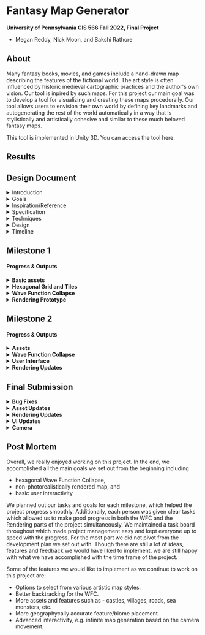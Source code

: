 # Fantasy Map Generator

**University of Pennsylvania CIS 566 Fall 2022, Final Project**
* Megan Reddy, Nick Moon, and Sakshi Rathore

## About

Many fantasy books, movies, and games include a hand-drawn map describing the features of the fictional world. The art style is often influenced by historic medieval cartographic practices and the author's own vision. Our tool is inpired by such maps. For this project our main goal was to develop a tool for visualizing and creating these maps procedurally. Our tool allows users to envision their own world by defining key landmarks and autogenerating the rest of the world automatically in a way that is stylistically and artistically cohesive and similar to these much beloved fantasy maps.

This tool is implemented in Unity 3D. You can access the tool here.


## Results



## Design Document

<details>
  <summary>Introduction</summary>
Many fantasy books, movies, and games include a hand-drawn map describing the features of the fictional world. The art style is often influenced by historic medieval cartographic practices and the author's own vision. We would like to develop a tool for visualizing and creating these maps procedurally. We want to allow users to be able to envision their own world by defining key landmarks and autogenerating the rest of the world automatically in a way that is stylistically and artistically cohesive and similar to these much beloved fantasy maps.
</details>

<details>
  <summary>Goals</summary>
We intend to produce a 2D hexagonal fantasy map generator using Wave Function Collapse in the Unity game engine. We plan to render our procedurally generated map data in the style of the references below.
</details>

<details>
  <summary>Inspiration/Reference</summary>
<br>
<details>
  <summary>Fantasy Map Reference Images</summary>
  
  ![mistborn_greyscale](https://user-images.githubusercontent.com/43520504/200185466-631fa337-4e37-46a8-90e8-587224125730.jpg)

  [Mistborn Map](https://www.deviantart.com/mapeffects/art/Mistborn-The-Final-Empire-Map-Brandon-Sanderson-907741466)

  ![lotr_map](https://user-images.githubusercontent.com/43520504/200185526-67683e39-83b9-4daa-bfd2-70f2a17cb18e.jpg)

  [Lord of the Rings Map](https://i.ebayimg.com/images/g/05MAAOSws9dfjJnE/s-l1600.jpg) 

  ![narniamap](https://user-images.githubusercontent.com/43520504/200185636-b325b0bd-319d-4acb-a030-ee172c081eef.jpg)

  [Narnia Map](https://m.media-amazon.com/images/I/91F8R4qQHML.jpg)

  ![landandsea](https://user-images.githubusercontent.com/43520504/200185530-1856d75e-7f1a-4d29-b72a-c06fbbf1adf4.jpg)

  [Land and Sea Board Game](https://www.theboardgamefamily.com/wp-content/uploads/2021/09/20210923_172855.jpg)
</details>

<details>
  <summary>Fantasy Map Generators</summary>
  
  <img width="775" alt="inkarnate" src="https://user-images.githubusercontent.com/43520504/200187904-54a2d224-854f-4b9d-ac64-374e3461be02.PNG">

  [Inkarnate Fantasy Map Creator](https://inkarnate.com/)

  <img width="1280" alt="azgaar" src="https://user-images.githubusercontent.com/43520504/200187977-09de9537-ee70-48bf-bfeb-5bf88cb301ae.PNG">

  [Azgaar's Fantasy Map Generator](https://azgaar.github.io/Fantasy-Map-Generator/)

  <img width="1170" alt="rollforfantasy" src="https://user-images.githubusercontent.com/43520504/200188159-2223faca-f2ce-4088-9382-e23b5abe791c.PNG">

  [Roll For Fantasy Randomized Tile-based Map Generator](https://rollforfantasy.com/tools/map-creator.php)
</details>
</details>


<details>
  <summary>Specification</summary>
  <ul>
    <li>2D Wave Function Collapse: Implementation of the Wave Function Collapse algorithm</li>
    <li>Hexagonal Tiles: Use hexagonal tiles for the WFC map generation</li>
    <li>Non-photorealistic Rendering: Rendering of assets using shaders that provide features like cross-hatching, paint splotches, and outline generation</li>
    <li>Interactivity: Manual seed placement or autoregeneration of map</li>
  </ul>
</details>

<details>
  <summary>Techniques</summary>
    <ul>
      <li>2D Hexagonal Grid made up of 6-sided tiles with a map terrain feature type on each edge of a tile. Each tile has a color mask that defines the feature types that can occupy the tile over its domain.</li>
      <li>Wave Function Collapse to place tiles in the grid based on rules that define what tiles edges can be placed together (i.e. we will only connect two tiles if the neighboring edge is the same feature type like water).</li>
      <li>For rendering, we plan to use common NPR concepts such as cross-hatching, paint splotches, and outline generation. We will most likely write these as Unity shaders. Additionally, we may add post-process render passes for adding rivers, roads, labels, compass, torn edges, and sea monsters.</li>
      <li>Unity built-in modules for cursor-based selection and GUI rendering</li>
  </ul>
</details>

<details>
  <summary>Design</summary>
<img width="482" alt="PG Project Flow Diagram" src="https://user-images.githubusercontent.com/90112787/200188201-6eef1f37-ee3b-49e3-89b8-66b1a7b93501.png">
</details>

<details>
  <summary>Timeline</summary>
<h4>Milestone 1:</h4>
<ul>
  <li>Everyone</li>
    <ul>
      <li>Learn Unity scripting and shading</li>
      <li>Understand and design approach to Wave Function Collapse Algorithm</li>
    </ul>
  <li>Nick & Sakshi</li>
    <ul>
      <li>Basic Asset Creation (i.e. basic combination of sea, shore, and land tiles)</li>
      <li>Creation of hexagonal grid and tiles</li>
      <li>2D Hexagonal Wave Function Collapse development</li>
    </ul>
  <li>Megan</li>
    <ul>
      <li>Shade based on color map from 2D hexagonal tiles in Unity</li>
      <li>Initial prototype of NPR post-process techniques in Unity</li>
      <li>Research and prototype how to represent advanced features on tiles (mountains, forests, etc.)</li>
    </ul>
</ul>

<h4>Milestone 2:</h4>
<ul>
  <li>Everyone</li>
    <ul>
      <li>Polish leftover features from the previous milestone</li>
      <li>Asset creation and polish (more advanced terrain and sea features such as mountain ranges, forests, lakes, castles, etc.)</li>
    </ul>
  <li>Nick</li>
    <ul>
      <li>More post-processing filters (roads, rivers, labels, compass, etc.)</li>
    </ul>
  <li>Sakshi</li>
    <ul>
      <li>UI features and tooling - clear canvas, regeneration of map, and inventory to select tiles</li>
    </ul>
  <li>Megan</li>
    <ul>
      <li>Continue working on shaders for extra features (mountains, forests, lakes, antique painterly look, etc.)</li>
    </ul>
  <li>If time permits</li>
    <ul>
      <li>Inifinite map generation :O</li>
      <li>Extra shader types (e.g. Lord of the Rings or Narnia style)</li>
    </ul>
</ul>

<h4>Final Submission:</h4>
<ul>
  <li>Everyone</li>
    <ul>
      <li>Polish leftover features from the previous milestones</li>
      <li>Polish assets and add any extra visual features</li>
      <li>Finish UI</li>
      <li>Look into ways to publish project online (live demo)</li>
      <li>Finalize README and presentation</li>
    </ul>
</ul>
</details>

## Milestone 1

#### Progress & Outputs

<details>
  <summary><b>Basic assets</b></summary>
  <p>We started the project with basic assets that are hexagonal textures. Any edge of a tile may be associated with just one feature. Each feature on a tile is identifiable by a color. The idea is that these textures define the space that any feature encompasses on a tile, and not the end look( which would be achieved in post-processing).
  <br>Initially we had just 2 features - land & water. There are tiles for each feature with all edges belonging to that same feature, and there are 5 tiles for any 2 features that interface with eachother. Later on we added mountains (as you will see below). We ended up with 13 tiles in all. <br>
  3 features - land(green), water(blue), mountains(brown)</p>
  <img src="/img/basic_assets.png">
</details>

<details>
  <summary><b>Hexagonal Grid and Tiles</b></summary>
  
  <p><b>Tile</b><br>
  A Tile is a pointed hexagon prefab that has a texture applied to it. Every Tile stores the edge map specific to that tile. An edge map stores which feature each edge maps to and is generated procedurally at run time using texture lookup.</p>
  
  <p><b>Cell</b><br>
  A Cell is a placeholder for a Tile in the grid. A Cell also stores information to aid the Wave Function Collapse algorithm such as, whether the cell collasped, list of compatible tiles that could fill the cell, index of the cell in the grid, etc.</p>
  
  <p><b>Grid</b><br>
  We setup a grid in Unity composed of Cells. Every other row of Cells is offset in order to properly tesselate the hexagon grid pattern. The grid also holds values used in the Wave Function Collapse algorithm like, number of cells collapsed and functions that access or modify multiple cells.</p>
  
  <p>Creating a grid and filling it with random tiles</p>
  <img src="/img/step1.PNG">
  
  <p>
    Some references we used: 
    <a href="https://catlikecoding.com/unity/tutorials/hex-map/part-1/">Catlike Coding Hex Grid</a>, 
    <a href="https://www.redblobgames.com/grids/hexagons/">Red Blob Games Hexagonal Grid</a>
  </p>
</details>

<details>
  <summary><b>Wave Function Collapse</b></summary>
  
  <p><h3>Some terminology</h3>
  <b>Entropy</b>: Entropy of a cell is the total number of tiles that could be placed in the cell, while maintaining the neighboring cells' constraints. The available tiles start as all the tiles. As cells collapse, the entropy starts to decrease and incompatible tiles are removed from the available tiles list.
  <br><br><b>Collapse</b>: A cell is collapsed if it contains an instance of a tile. The goal is to collapse all cells. Thus, once a cell is collapsed, its entropy is set to a very large value so that it does not impact the search for cells with minimum entropy.
  <br><br><b>Propagate Entropy</b>: This happens after a cell collapses. As part of propagate, we update the avaiable tiles list for each neighboring cell of the collapsed cell. Once the tile list is updated, the cell's entropy is updated to the size of the tile list.
  </p>
  
  <p><h3>Wave Function Collapse Steps</h3>
  <b>Generate Seeds</b><br>
  We start with placing random seeds on the grid, i.e. collapse some random cells with random tiles. Then we propogate the entropy from the seeds.</p>
  <p><b>Main loop</b>
  <br>- Get cells with minimun entropy.
  <br>- For each of those cells, pick a random tile from the list of available compatible tiles.
  <br>- Collpase the cell with the picked tile.
  <br>- Propagate entropy accross the grid.
  <br>- Break if all cells are collapsed.
  </p>
  
  <p>This is a grid filled with the inital 7 tiles using the Wave Function Collapse Algorithm. Number of seeds = 5</p>
  <img src="/img/step2.PNG">
  
  <br><p>This output is after we added procedural rotation to the 7 inital tiles (resulting in 42 total tiles). Number of seeds = 10</p>
  <img src="/img/step3.PNG">
  
  <br><p>We wanted to extend the implementation to more features, so we introduced mountain tiles. For this we just added 7 new textures and prefabs, and a new feature color value in the lookup.</p>
  <img src="/img/step4.PNG">
  
  <p><h3>Observations & Next steps</h3></p>
  <p>During this process we noticed some holes appearing in our output. Upon analysis we noticed the following 2 possible enhacements to get rid of these artifacts:
  <br>- Added more assets for special cases like rivers, etc.
  <br>- Adding backtracking to our WFC implementation to avoid a case where a cell has no possible tile it could pick.
  </p>
  
  <p>Another feature step we would like to implement is adding probability to our features & tiles. We noticed the output right now is more or less a uniform distribution of each feature. As this is undesireable for the look we want, adding varied probability should help us get larger landmasses and oceans.</p>
</details>

<details>
  <summary><b>Rendering Prototype</b></summary>
  <br><p>The rendering work for this milestone can be found in the "Milestone_1_Rendering" branch. The basic rendering process consists of three passes to get the desired output. Although the order of these passes may change, the current sequence is:
  <br>
  <br>1. Color pass
  <br>2. Asset pass
  <br>3. Edge/Outline pass
  <br>
  <br>The Wave Function Collapse algorithm will output a grid with colored hexagonal tiles. Each color serves as an ID representing distinct terrain features such as land, water, mountains, forests, etc. The color pass will take these ID colors and map them to the desired output color for that feature. The asset pass will scatter assets in designated areas according to color (e.g. a brown area indicates mountains in which several mountains will be scattered). The outline pass will draw outlines around each feature. </p>
  <details>
    <summary><b>Unity Setup</b></summary>
    <br>
    <p><b>Step 1.</b> Create basic grid setup and camera for rendering</p>
    <p>I started by creating a new Unity project so that I could test out rendering techniques without affecting the main Wave Function Collapse project. Using the basic assets (tiles) we created, I manually placed and constructed a hexagon grid for testing the post-process effects. Since the post-process effects would operate on a camera, I created a new Orthographic camera called "Top Down Camera" so that I could attach any scripts and shaders I made to it.</p>
    <img src="/img/unity_camera_setup.PNG">
    <br>
    <br>
    <p><b>Step 2.</b> Create post-process script and setup color pass shader</p>
    <p>In order to apply a post-process effect to the camera image, I needed a script that would tell the camera to pass the output image through a shader before rendering the result to the screen. To do this, I made a very simple script that sends the camera output to a shader, and then sends the result to the screen. To see if this worked, I created a new shader that would take the base color of the tiles and apply FBM to it.</p>
    <img src="/img/unity_color_pass_only.PNG">
    <br>
    <br>
    <p><b>Step 3.</b> Create edge/outline shader</p>
    <p>Now that one shader was setup, I added another shader to test outlines. I created a basic Sobel filter that would create outlines based on color differences within an image.</p>
    <img src="/img/unity_edge_pass_only.PNG">
    <br>
    <br>
    <p><b>Step 4.</b> Execute both shaders at the same time</p>
    <p>After I got each individual shader working, I tested them together. Each shader is executed sequentially and uses the output of the previous shader as its input. In this case, the output of the color pass will be used as the input to the edge pass. This was a critical step because our pipeline depends on the ability to execute multiple passes at once. The look of the Unity shaders will be refined more in the following milestone, but the infrastructure is in place to handle multiple effects at once.</p>
    <img src="/img/unity_prototype.PNG">
  </details>
  <details>
    <summary><b>Shadertoy Prototype</b></summary>
    <br><p>I made a Shadertoy prototype to further experiment with different looks and algorithms without worrying about the Unity shader interface. I mimicked the shader pipeline that I had setup by using different Buffers. The shader can be viewed <a href="https://www.shadertoy.com/view/ddj3Wd">here</a>.</p>
    <br>
    <br>
    <p><b>Step 1.</b> Color output from Wave Function Collapse</p>
    <p>Buffer A outputs a possible result from the Wave Function Collapse algorithm. In our setup, green areas are land, blue areas are sea, and brown areas are mountains. The brown areas are not meant to show up in the final rendering; they are simply a mask to indicate where we should scatter mountain assets.</p>
    <img src="/img/wfc_color_map.PNG">
    <br>
    <br>
    <p><b>Step 2.</b> Grid pass</p>
    <p>In order to randomly place assets within an area, I first split the screen into a uniform grid using fract(GRID_SIZE * uv). I used an approach similar to stratified sampling in path tracing and to the grid layout described in <a href="https://www.youtube.com/watch?v=rvDo9LvfoVE">this Art of Code tutorial</a>. Modifying the grid size will control the density of assets placed in the masked areas.</p>
    <img src="/img/uniform_grid.PNG">
    <br>
    <br>
    <p><b>Step 3.</b> Uniformly sample grid</p>
    <p>To start, I placed one sample in the center of each grid cell. Each of the circles is an SDF, which I am planning to use to procedurally draw the assets for the next milestone.</p>
    <img src="/img/uniform_sampling.PNG">   
    <br>
    <br>
    <p><b>Step 4.</b> Stratified sampling of grid</p>
    <p>Instead of placing the sample in the cell center, I jittered the position using a 1D noise function to create a more organic look.</p>
    <img src="/img/stratified_sampling.PNG"> 
    <br><p>Here is the same result without the grid lines:</p>
    <img src="/img/sample_placement_no_grid.PNG">
    <br>
    <br>
    <p><b>Step 5.</b> Constrain to masked areas</p>
    <p>Now that the samples were randomly placed, I needed to constrain them to the desired areas. I have implemented the naive way of doing this, which simply looks at the base color, decides whether or not it matches the mask color, and places a circle SDF there if it does. I am trying to figure out a more advanced way of doing this, since it cuts off portions of the SDF that lie outside of the mask. The desired output would finish drawing those pieces, even if they are out of bounds. My first solution was to iterate through each cell's neighbors and add the SDF contribution from the neighboring cells. This worked, but when I added the mask back in, the cutoff problem persisted.</p>
    <img src="/img/constrained_asset_placement.PNG">
    <br>
    <br>
    <p><b>Step 6.</b> Coloring and outlines</p>
    <p>Here are some example outputs with more interesting coloring and outlines. The color and outline passes are the same as the ones in Unity. The main difference is that this outline pass operates on a greyscale version of the image, to create black outlines instead of colored outlines. 

In the next milestone, these circles will be replaced with more advanced assets and shapes that represent actual terrain features.</p>
    <img src="/img/color_map_asset_mask.PNG">
    <img src="/img/colored_map_no_mask.PNG">
  </details>
  
  <p><b>Observations & Next steps</b></p>
  <p>For the next milestone, I will first focus on porting the Shadertoy prototype to my Unity setup. Then, I will work on refining each of the post-process effects and asset drawings. This includes creating SDFs for mountains, forests, and a compass, as well as refining the color and edge passes to include more effects from our reference images. Some effects I hope to incorporate are the burnt-edge look, the hatching next to coastlines, and an erosion effect to create a smudged/painterly paper look. 
  </p>
</details>



## Milestone 2

#### Progress & Outputs

<details>
  <summary><b>Assets</b></summary>
  <br><p>In this milestone we added another feature for forests, which interfaces with the land feature only (much like the mountain feature).
  <br>We also changed the colors we used for our textures to use colors that were as distinct from each other as possible, to avoid artifacts in the post-process rendering steps.
  <br>4 features - land(green), water(blue), mountains(red), forests(yellow)
  <br>(Sakshi)</p>
  <br><img src="/img/basic_assets_2.png">
</details>

<details>
  <summary><b>Wave Function Collapse</b></summary>
  <details>
    <summary>Backtracking (Nick & Sakshi)</summary>
    <br><p>As mentioned in the observations and outputs of Milestone 1, we were seeing some scenarios where we end up with holes. To avoid this, we implemented a simple backtracking method that checks ahead for one level of propagation before making a decision. This method seems to works for majority of the scenarios.</p>

  <p><b>WFC logic with backtracking:</b>
  <br>- Get cells with minimun entropy.
  <br>- For each of those cells, pick a random tile from the list of available compatible tiles.
  <br>- <b>Before collapsing the cell, check if using the picked tile will make any of the neighboring cells' entropy 0</b>.
  <br>- If yes, pick a different random tile from the list of available compatible tiles.
  <br>- If no, collpase the cell with the picked tile.
  <br>- Propagate entropy accross the grid.
  <br>- Break if all cells are collapsed or if we've retried picking a random tile a certain number of times.
  </p>

  <p>Output with backtracking, 4 features and randomly generated seeds. Number of seeds = 5</p>
  <img src="/img/step7.png">

  <p><h3>Observations & Next steps</h3></p>
  <p>Our current backtracking solution still doesn't solve all problems and we do sometimes end up with an uncollapsable grid. This happens in situations where there is a need for a tile that does not exist (e.g., a tile with both mountain and forest edges). We do not intend to fix this by adding the "missing" tile assets, as we do not want to such interfacing between features to exist on the map.
    <br>We plan to use a brute force solution to get by this issue, for example - placing a tile (that may not match the constraints) to update the entropy of the grid so that the WFC can resume to collapse the whole grid.
  </p> 
  </details>
  <details>
    <summary>Tile Weighting (Nick & Sakshi)</summary>
    <br><p>One big addition to the Wave Function Collapse made for this milestone was a tile weighting system. Now, each tile is assigned a weight, integer value greater that 0, and that weight is used when determing which tile to pick of the available tiles while collapsing a cell. For example, if all tiles default to weight 1, and the 6 sided land tile is given weight 100, then that will be 100x more likely to be picked as a tile to collapse into during the WFC loop. The way a tile is picked now utilizes an algorithm to the lottery scheduling algorithm taught in OS classes, where a total weight of all available tiles is computed, an rng number is generated in the range 0 to the total weight, and the tiles are looped over, adding their weight to the accumulated sum. If the addition for a tile causes the accumulated sum to go over or equal the random number, then the tile is picked. This ensures that tiles with more weights will have appropriately a higher chance of being picked.
    </p>
    
  Coastline tiles have a much higher weight that the rest of the tiles:
  <img src="/img/weight_3.PNG">

  A large river or sea is generated with high weighting for 6-sided land and ocean tiles: 
  <img src="/img/weight_0.PNG">

  Island map is generated giving really high weighting to 6-sided land and ocean tiles:
  <img src="/img/weight_1.PNG">

  Plausible looking coastline is generated giving really high weighting to 6-sided land, ocean, mountain, forest tiles:
  <img src="/img/weight_2.PNG">
    
  </details>
</details>

<details>
  <summary><b>User Interface</b></summary>
  <details>
    <summary>Placing seeds (Sakshi)</summary>
  <br><p>To add some interactivity, we let the user place tiles as seeds for the WFC. The user can use the mouse by <b>clicking & draging</b> to populate the grid cells with tiles of any of the 4 features. The user can cycle through the tiles by clicking on the active seed tile preview on the upper right corner or by pressing <b>tab</b> on the keyboard.
  <br>Once the user is satisfied with the seed placements, they can start the WFC by pressing <b>enter</b> on the keyboard.</p>
  
https://user-images.githubusercontent.com/90112787/204433411-c4f9f59a-9365-4ccc-abc7-859f3f20c5d6.mov

  </details> 
  <details>
    <summary>Restart and Clear Buttons (Nick)</summary>
    
  <br><p>Buttons were added in this milestone as GUI elements for the tool. These are made using the UIDocument Unity feature, and expose two functions to the user: Restart and Clear. Clear empties the wave function collapse and grid, and thus results in a blank screen that the user can then paint different seeds onto. The Restart button restarts the wave function collapse algorithm with the same seeds, but due to the RNG nature of the algorithm and the possible tiles to place, generates a new board. Alternatively, if no seeds have been manually placed by the user, the button instead also regenerates the seeds randomly each button press.</p>
    
    
  The "Restart" and "Clear" buttons used in the Game mode:
  <img src="/img/buttons.PNG">

  The UI Document viewer and editor inside Unity:
  <img src="/img/uidocument.PNG">
    
  </details> 
</details>

<details>
  <summary><b>Rendering Updates</b></summary>
  <br><p>This milestone, we worked on porting the first milestone's Shadertoy work to Unity, polishing the color and edge post-processes, and working on asset placement and rendering.
  <p><h4>Porting to Unity (Megan)</h4>
  During the first milestone, I made a Shadertoy protoype to test how each post-process pass would interact with each other. The shader can be viewed <a href="https://www.shadertoy.com/view/ddj3Wd">here</a>. Once this was finished, I integrated it into the basic Unity shader setup I had created for Milestone 1. After integration, the initial result looked like this: </p>
  <img src="/img/step6.PNG">
  <br><p>The color matching was quite off in the initial run. In order to assign a color to a fragment, I checked to see how similar the fragment color was (by using a distance metric) to each feature color (light green, light blue, brown, and dark green). If it matched, then I would assign the appropriate map color to that fragment. Since I was using a distance metric, some fragments matched to multiple colors since the mathematical distance could be close even if they were visually different. To fix this, we made the Wave Function Collapse tile colors drastically different (red, yellow, green, blue) so that they would not overlap much when using the distance metric. This made the result a lot cleaner: </p>
  <img src="/img/after_color_id.PNG">
  <br><p>Another minor detail I fixed was the screen-space coordinate calculation in the shaders. Beforehand, the uv calculation was causing the objects to look "stretched" onscreen.</p>
  <img src="/img/uv_stretching.PNG">
  <p>Here is the result after the fix:</p>
  <img src="/img/uv_no_stretching.PNG">
  <p><h4>Color and Edge Post-Process Polish (Megan)</h4>
  Most of the core functionality of these shaders was in place during Milestone 1, however, there are a couple of key updates that I made to the look. The largest update was the tile color and ID matching described above, which helped make the render much cleaner. The second is that the edge post-process skips any areas that are designated as "mountain" or "forest" since we do not want these areas to be demarcated. Unfortunately, there is still a thin outline at the boundaries of these areas since it is hard to properly detect the fragment's color ID at transition zones. </p>
  <p><h4>Asset Placement and Mountain Rendering (Megan)</h4>
  The last area I worked on was updates to the asset placement and mountain rendering. The main issue I saw from Milestone 1 was that assets were being cut off when they went outside of the masked area. There were two solutions I thought of to this problem: cull the mountains that were too close to the edges or continue drawing outside of the boundaries. For the first approach, I did another edge pass to determine the boundaries of the masked areas, then culled all the assets that were within some distance from the boundary. Unfortunately, this still led to some assets being cut off. For the second solution, I attempted to take each local random grid cell point I was drawing at and convert it to a global coordinate relative to the bounds of the screen. If the point fell within the mask, I would draw an asset at that global point. This worked to some extent, but there are still some bugs I have to resolve. Therefore, I left the current scheme as is (with the cut offs) until I work out a better solution. </p>
  For the mountain asset, I created a new Shadertoy to test out the look and placement. The body of the mountain is an equilateral triangle centered at a point p. The center point p will be the global coordinate described above. Once we know p, we can calculate the distance to each vertex, which we can use to find vertices A, B, and C of the triangle. All fragments that lie to the left of p.x are in shadow, whereas fragments that are to the right of p.x are illuminated. To create the central ridge, I added a slight sine-wave jitter to p.x. I noticed that points closer to the ridge are more in shadow than points farther away, so I added a gradient from right to left on the shadowed part of the ridge. The outlines on the top two edges of the triangle are created with line segment SDFs from Inigo Quilez. The Shadertoy can be viewed <a href="https://www.shadertoy.com/view/dsfSzB">here</a>.</p>
  Shadertoy prototype:
  <br><img src="/img/mountain_prototype.PNG">
    
  Unity render:
    <img src="/img/mountains_unity.PNG">
  <p><h4>Forest Rendering (Nick)</h4>
  <p>Forest assets were prototyped in ShaderToy, based off the mountain asset creation file. The trees are made using the egg sdf and the uneven capsule sdf from Inigo Quilez. The outline of the trees is generated based on the value of the sdf within the negative value space of the function: if a position has a negative value above a threshold, it is made a dark grey color. Otherwise, if the SDF value is negative and not an outline case, the trees have a hard-coded shading based on the x value of the position. Positions on the right relative to the center position of the SDF inherit the background color, while positions on the left gradually fade to dark grey based on distance from the center.</p>
  ShaderToy prototype of the tree assets:
  <img src="/img/forest.PNG">

  The tree assets used in Unity on the map where the forest tiles are.
  <img src="/img/trees.PNG">

</details>


## Final Submission

<details>
  <summary><b>Bug Fixes</b></summary>
  Some of the bugs we fixed in this milestone are:
  <ul>
    <li><b>Asset cutoff issue:</b> <br>Perviously, assets were being cutoff at mark boundaries. To fix this issue, we changed the calculation of the asset position and added an extra check to ensure that the center point of the asset is contained within the mask. With these additions, the assets that go beyond the boundary edge are fully drawn.</li>
    <li><b>Seed generation accounts for tile weights:</b> <br>Earlier, the seeds were being picked randomly from the processed list of tile prefabs. This did not account for the weights associated with the tile. The weighting system affected only the tile selection in the WFC logic. Now, we account of the weights of the tile when picking input seeds for WFC as well. </li>
    <li><b>Issues with Clear button:</b> <br>We fixed a bug that did not clear all the seed tiles placed by the user manually (using the clear button) after the restart button was used.</li>
  </ul>
</details>

<details>
  <summary><b>Asset Updates</b></summary>
  We cleaned up the basic assets to make the lines more organic and continous. This changed the look of the output to be more smooth. In addition, we included tiles for <b>rivers</b>, i.e., tiles with 2 water edges not adjacent to eachother. We included a way to enable & disable the river tiles in the output using the UI.
</details>

<details>
  <summary><b>Rendering Updates</b></summary>
  For this milestone we worked on polishing the basic shaders as well as adding some more post-process effects.
  <br>
  <details>
    <summary><b>Coastline Hatching</b></summary>
    In our reference images, we noticed that the coastline contours have a horizontal hatched line effect. In order to create this effect in the shader, we used the mod operation to create horizontal lines across the entire screen, and then masked out the areas that we did not want to be affected by the contours. We used the sobel filter with a thich radius to create this mark and perturbed it using FBM so that the contours would be of varying lengths. Any area that was not within this mask and not above water, would not recieve contouring. Additionally, we mixed the contour color with worley noise to create a more hand-drawn look.
  </details>
  
  <details>
    <summary><b>Animated Water</b></summary>
    
  </details>
  
  <details>
    <summary><b>Compass</b></summary>
    The compass was created with 2D SDFs. Specifically, we used isoceles triangles to represent the directions and circles for the center & other larger shapes. We also used a 2D rotation matrix to correctly orient and place the SDFs around the center circles. The compass is positioned relative to the right edge of the map frame to ensure it does not go out of view.
  </details>
  
  <details>
    <summary><b>Map Frame</b></summary>
    Every reference map we saw had a frame that adds to the look of the map. To bring that same aesthetic to our tool, we wanted to add frame. Our frame is made using 2D SDFs for the outlines and FBM for the rough edges. We included some layered FBM to give the borders a weathered look based on the distance of from the center of the screen as well as the distance from the screen edges. The placement of the frame is relative to screen size.
  </details>
  
</details>

<details>
  <summary><b>UI Updates</b></summary>
  Some UI additions are as follows:
  <ul>
    <li><b>Number of seeds</b> input</li>
    <li>Sliders to control the <b>weights</b> of land, water, coastline, mountain, forest and river tiles. All slider values range from 1 - 200 (expect river, which ranges from 0 - 50, so you can turn choose to have no rivers in your scene).</li>
    <li>Press Space bar to <b>toggle UI</b></li>
    <li>Press C key to <b>enable free camera</b> movement</li>
  </ul>
</details>


<details>
  <summary><b>Camera</b></summary>
</details>

## Post Mortem
Overall, we really enjoyed working on this project. In the end, we accomplished all the main goals we set out from the beginning including 
- hexagonal Wave Function Collapse, 
- non-photorealistically rendered map, and 
- basic user interactivity

We planned out our tasks and goals for each milestone, which helped the project progress smoothly. Additionally, each person was given clear tasks which allowed us to make good progress in both the WFC and the Rendering parts of the project simultaneously. We maintained a task board throughout which made project management easy and kept everyone up to speed with the progress.
For the most part we did not pivot from the development plan we set out with. Though there are still a lot of ideas, features and feedback we would have liked to implement, we are still happy with what we have accomplished with the time frame of the project.

Some of the features we would like to implement as we continue to work on this project are:
- Options to select from various artistic map styles.
- Better backtracking for the WFC.
- More assets and features such as - castles, villages, roads, sea monsters, etc.
- More geographycally accurate feature/biome placement.
- Advanced interactivity, e.g. infinite map generation based on the camera movement.
